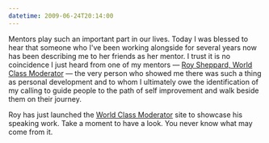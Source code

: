 ```yaml
---
datetime: 2009-06-24T20:14:00
---
```

Mentors play such an important part in our lives. Today I was blessed to hear that someone who I've been working alongside for several years now has been describing me to her friends as her mentor. I trust it is no coincidence I just heard from one of my mentors — [Roy Sheppard, World Class Moderator](https://roysheppard.co.uk) — the very person who showed me there was such a thing as personal development and to whom I ultimately owe the identification of my calling to guide people to the path of self improvement and walk beside them on their journey.

Roy has just launched the [World Class Moderator](https://roysheppard.co.uk) site to showcase his speaking work. Take a moment to have a look. You never know what may come from it.

